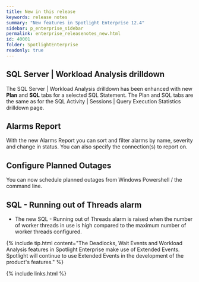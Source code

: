 ```yaml
---
title: New in this release
keywords: release notes
summary: "New features in Spotlight Enterprise 12.4"
sidebar: p_enterprise_sidebar
permalink: enterprise_releasenotes_new.html
id: 40001
folder: SpotlightEnterprise
readonly: true
---
```



## SQL Server \| Workload Analysis drilldown
The SQL Server \| Workload Analysis drilldown has been enhanced with new **Plan** and **SQL** tabs for a selected SQL Statement. The Plan and SQL tabs are the same as for the SQL Activity \| Sessions \| Query Execution Statistics drilldown page.

## Alarms Report
With the new Alarms Report you can sort and filter alarms by name, severity and change in status. You can also specify the connection(s) to report on.

## Configure Planned Outages
You can now schedule planned outages from Windows Powershell / the command line.

## SQL - Running out of Threads alarm
* The new SQL - Running out of Threads alarm is raised when the number of worker threads in use is high compared to the maximum number of worker threads configured.


{% include tip.html content="The Deadlocks, Wait Events and Workload Analysis features in Spotlight Enterprise make use of Extended Events. Spotlight will continue to use Extended Events in the development of the product's features." %}

{% include links.html %}
